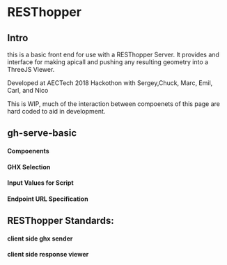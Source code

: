 # RESThopper

## Intro
this is a basic front end for use with a RESThopper Server. 
It provides and interface for making apicall and pushing any resulting geometry into a ThreeJS Viewer.

Developed at AECTech 2018 Hackothon with 
Sergey,Chuck, Marc, Emil, Carl, and Nico


This is WIP, much of the interaction between compoenets of this page are hard coded to aid in development. 

## gh-serve-basic

#### Compoenents

#### GHX Selection

#### Input Values for Script

#### Endpoint URL Specification


## RESThopper Standards:

#### client side ghx sender
#### client side response viewer

